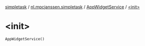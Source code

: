 [simpletask](../../index.md) / [nl.mpcjanssen.simpletask](../index.md) / [AppWidgetService](index.md) / [&lt;init&gt;](.)

# &lt;init&gt;

`AppWidgetService()`
